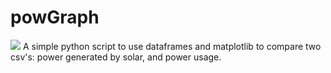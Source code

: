 # powGraph
<img src="https://img.shields.io/badge/Python-FFD43B?style=for-the-badge&logo=python&logoColor=blue"> 
A simple python script to use dataframes and matplotlib to compare two csv's: power generated by solar, and power usage.
